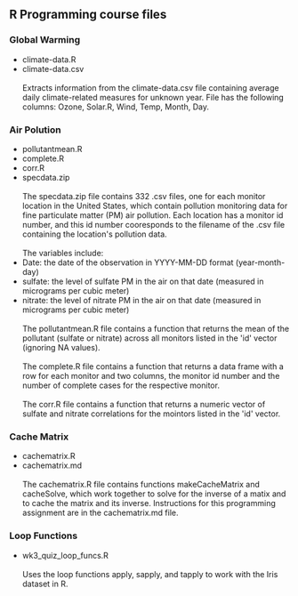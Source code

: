 ## R Programming course files

### Global Warming
* climate-data.R
* climate-data.csv <br/><br/>
Extracts information from the climate-data.csv file containing average daily climate-related measures for unknown year. File has the following columns: Ozone, Solar.R, Wind, Temp, Month, Day.

### Air Polution
* pollutantmean.R
* complete.R
* corr.R
* specdata.zip <br/><br/>
The specdata.zip file contains 332 .csv files, one for each monitor location in the United States, which contain pollution monitoring data for fine particulate matter (PM) air pollution. Each location has a monitor id number, and this id number cooresponds to the filename of the .csv file containing the location's pollution data.  <br/><br/>
The variables include: 
* Date: the date of the observation in YYYY-MM-DD format (year-month-day)
* sulfate: the level of sulfate PM in the air on that date (measured in micrograms per cubic meter)
* nitrate: the level of nitrate PM in the air on that date (measured in micrograms per cubic meter) <br/><br/>
The pollutantmean.R file contains a function that returns the mean of the pollutant (sulfate or nitrate) across all monitors listed in the 'id' vector (ignoring NA values). <br/><br/>
The complete.R file contains a function that returns a data frame with a row for each monitor and two columns, the monitor id number and the number of complete cases for the respective monitor. <br/><br/>
The corr.R file contains a function that returns a numeric vector of sulfate and nitrate correlations for the mointors listed in the 'id' vector.

### Cache Matrix
* cachematrix.R
* cachematrix.md <br/><br/>
The cachematrix.R file contains functions makeCacheMatrix and cacheSolve, which work together to solve for the inverse of a matix and to cache the matrix and its inverse. Instructions for this programming assignment are in the cachematrix.md file.

### Loop Functions
* wk3_quiz_loop_funcs.R <br/><br/>
Uses the loop functions apply, sapply, and tapply to work with the Iris dataset in R.


